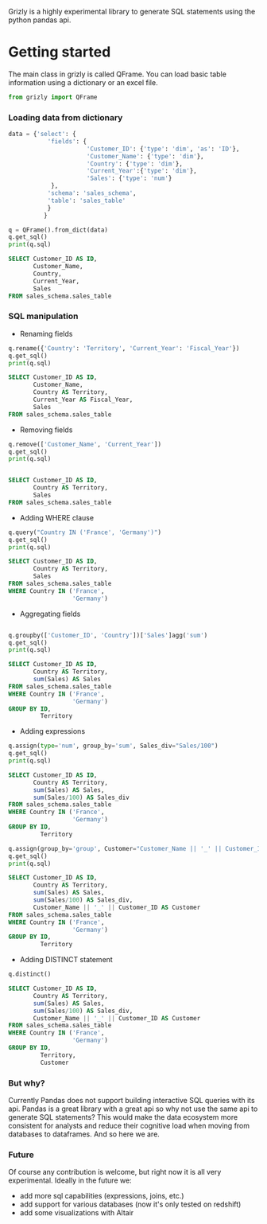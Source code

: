 Grizly is a highly experimental library to generate SQL statements using the python pandas api. 


# **Getting started**
The main class in grizly is called QFrame. You can load basic table information using a dictionary or an excel file.

```python
from grizly import QFrame
```
### Loading data from dictionary

```python
data = {'select': {
           'fields': {
                      'Customer_ID': {'type': 'dim', 'as': 'ID'},
                      'Customer_Name': {'type': 'dim'},
                      'Country': {'type': 'dim'},
                      'Current_Year':{'type': 'dim'},
                      'Sales': {'type': 'num'}
            },
           'schema': 'sales_schema',
           'table': 'sales_table'
           }
          }

q = QFrame().from_dict(data)
q.get_sql()
print(q.sql)
```
```sql
SELECT Customer_ID AS ID,
       Customer_Name,
       Country,
       Current_Year,
       Sales
FROM sales_schema.sales_table
```
### SQL manipulation
* Renaming fields
```python
q.rename({'Country': 'Territory', 'Current_Year': 'Fiscal_Year'})
q.get_sql()
print(q.sql)
```
```sql
SELECT Customer_ID AS ID,
       Customer_Name,
       Country AS Territory,
       Current_Year AS Fiscal_Year,
       Sales
FROM sales_schema.sales_table
```
* Removing fields
```python
q.remove(['Customer_Name', 'Current_Year'])
q.get_sql()
print(q.sql)
```
```sql

SELECT Customer_ID AS ID,
       Country AS Territory,
       Sales
FROM sales_schema.sales_table
```
* Adding WHERE clause
``` python
q.query("Country IN ('France', 'Germany')")
q.get_sql()
print(q.sql)
```
```sql
SELECT Customer_ID AS ID,
       Country AS Territory,
       Sales
FROM sales_schema.sales_table
WHERE Country IN ('France',
                  'Germany')
```
* Aggregating fields
``` python

q.groupby(['Customer_ID', 'Country'])['Sales']agg('sum')
q.get_sql()
print(q.sql)
```
```sql
SELECT Customer_ID AS ID,
       Country AS Territory,
       sum(Sales) AS Sales
FROM sales_schema.sales_table
WHERE Country IN ('France',
                  'Germany')
GROUP BY ID,
         Territory
```
* Adding expressions
```python
q.assign(type='num', group_by='sum', Sales_div="Sales/100")
q.get_sql()
print(q.sql)
```
```sql
SELECT Customer_ID AS ID,
       Country AS Territory,
       sum(Sales) AS Sales,
       sum(Sales/100) AS Sales_div
FROM sales_schema.sales_table
WHERE Country IN ('France',
                  'Germany')
GROUP BY ID,
         Territory
```
```python
q.assign(group_by='group', Customer="Customer_Name || '_' || Customer_ID")
q.get_sql()
print(q.sql)
```
```sql
SELECT Customer_ID AS ID,
       Country AS Territory,
       sum(Sales) AS Sales,
       sum(Sales/100) AS Sales_div,
       Customer_Name || '_' || Customer_ID AS Customer
FROM sales_schema.sales_table
WHERE Country IN ('France',
                  'Germany')
GROUP BY ID,
         Territory
```
* Adding DISTINCT statement
```python
q.distinct()
```
```sql
SELECT Customer_ID AS ID,
       Country AS Territory,
       sum(Sales) AS Sales,
       sum(Sales/100) AS Sales_div,
       Customer_Name || '_' || Customer_ID AS Customer
FROM sales_schema.sales_table
WHERE Country IN ('France',
                  'Germany')
GROUP BY ID,
         Territory,
         Customer
```

### But why?
Currently Pandas does not support building interactive SQL queries with its api. Pandas is a great library with a great api so why not use the same api to generate SQL statements? This would make the data ecosystem more consistent for analysts and reduce their cognitive load when moving from databases to dataframes. And so here we are.

### Future

Of course any contribution is welcome, but right now it is all very experimental. Ideally in the future we:

* add more sql capabilities (expressions, joins, etc.)
* add support for various databases (now it's only tested on redshift)
* add some visualizations with Altair
